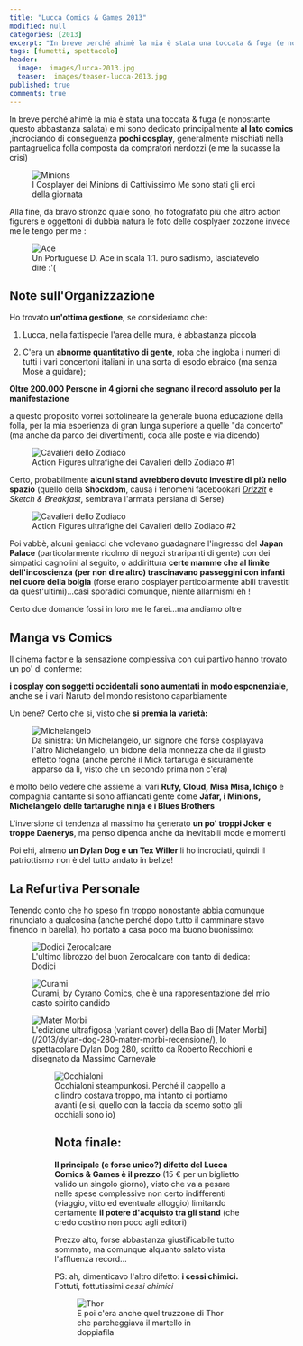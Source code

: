 ```yaml
---
title: "Lucca Comics & Games 2013"
modified: null
categories: [2013]
excerpt: "In breve perché ahimè la mia è stata una toccata & fuga (e nonostante questo abbastanza salata) e mi sono dedicato principalmente al lato comics..."
tags: [fumetti, spettacolo]
header:  
  image:  images/lucca-2013.jpg
  teaser:  images/teaser-lucca-2013.jpg
published: true
comments: true
---
```


In breve perché ahimè la mia è stata una toccata & fuga (e nonostante questo abbastanza salata) e mi sono dedicato principalmente **al lato comics** ,incrociando di conseguenza **pochi cosplay**, generalmente mischiati nella pantagruelica folla composta da compratori nerdozzi (e me la sucasse la crisi)

<figure>
	<img src="http://1.bp.blogspot.com/-8Qr8rff5vsQ/UnTNTvsdTNI/AAAAAAAAFRI/TXWREBONR0I/s1600/minions.jpg" alt="Minions">
	<figcaption>I Cosplayer dei Minions di Cattivissimo Me sono stati gli eroi della giornata</figcaption>
</figure>

Alla fine, da bravo stronzo quale sono, ho fotografato più che altro action figurers e oggettoni di dubbia natura le foto delle cosplyaer zozzone invece me le tengo per me :

<figure>
	<img src="http://2.bp.blogspot.com/--CXgczXraPU/UnTSMvjkr3I/AAAAAAAAFRs/dnJ4a5hdT8Y/s1600/ace.jpg" alt="Ace">
	<figcaption>Un Portuguese D. Ace in scala 1:1. puro sadismo, lasciatevelo dire :'(</figcaption>
</figure>

## Note sull'Organizzazione

Ho trovato **un'ottima gestione**, se consideriamo che:

1. Lucca, nella fattispecie l'area delle mura, è abbastanza piccola

2. C'era un **abnorme quantitativo di gente**, roba che ingloba i numeri di tutti i vari concertoni italiani in una sorta di esodo ebraico (ma senza Mosè a guidare);

**Oltre 200.000 Persone in 4 giorni che segnano il record assoluto per la manifestazione**

a questo proposito vorrei sottolineare la generale buona educazione della folla, per la mia esperienza di gran lunga superiore a quelle "da concerto" (ma anche da parco dei divertimenti, coda alle poste e via dicendo)

<figure>
	<img src="http://2.bp.blogspot.com/-ALzCyXPt6UY/UnTSEZT-bnI/AAAAAAAAFRg/-rZETZthx6Q/s1600/cavalieri+dello+zodiaco+2.jpg" alt="Cavalieri dello Zodiaco">
	<figcaption>Action Figures ultrafighe dei Cavalieri dello Zodiaco #1
</figcaption>
</figure>

Certo, probabilmente **alcuni stand avrebbero dovuto investire di più nello spazio** (quello della **Shockdom**, causa i fenomeni facebookari [_Drizzit_](/2013/drizzit-recensione/) e _Sketch & Breakfast_, sembrava l'armata persiana di Serse) 

<figure>
	<img src="http://1.bp.blogspot.com/-zRFuSa_VJZ0/UnTSMa2gEpI/AAAAAAAAFRo/x77RlUq-b0o/s1600/cavalieri+dello+zodiaco.jpg" alt="Cavalieri dello Zodiaco">
	<figcaption>Action Figures ultrafighe dei Cavalieri dello Zodiaco #2
</figcaption>
</figure>

Poi vabbè, alcuni geniacci che volevano guadagnare l'ingresso del **Japan Palace** (particolarmente ricolmo di negozi straripanti di gente) con dei simpatici cagnolini al seguito, o addirittura **certe mamme che al limite dell'incoscienza (per non dire altro) trascinavano passeggini con infanti nel cuore della bolgia** (forse erano cosplayer particolarmente abili travestiti da quest'ultimi)...casi sporadici comunque, niente allarmismi eh !

Certo due domande fossi in loro me le farei...ma andiamo oltre

## Manga vs Comics

Il cinema factor e la sensazione complessiva con cui partivo hanno trovato un po' di conferme: 

**i cosplay con soggetti occidentali sono aumentati in modo esponenziale**, anche se i vari Naruto del mondo resistono caparbiamente

Un bene? Certo che si, visto che **si premia la varietà:**

<figure>
	<img src="http://3.bp.blogspot.com/-MCq9vdA3er4/UnUIC25isCI/AAAAAAAAFTw/iBlPEVegcuY/s1600/100_1548.JPG" alt="Michelangelo">
	<figcaption>Da sinistra: Un Michelangelo, un signore che forse cosplayava l'altro Michelangelo, un bidone della monnezza che da il giusto effetto fogna (anche perché il Mick tartaruga è sicuramente apparso da li, visto che un secondo prima non c'era)
</figcaption>
</figure>

è molto bello vedere che assieme ai vari **Rufy, Cloud, Misa Misa, Ichigo** e compagnia cantante si sono affiancati gente come **Jafar, i Minions, Michelangelo delle tartarughe ninja e i Blues Brothers**

L'inversione di tendenza al massimo ha generato **un po' troppi Joker e troppe Daenerys**, ma penso dipenda anche da inevitabili mode e momenti

Poi ehi, almeno **un Dylan Dog e un Tex Willer** li ho incrociati, quindi il patriottismo non è del tutto andato in belize!

## La Refurtiva Personale

Tenendo conto che ho speso fin troppo nonostante abbia comunque rinunciato a qualcosina (anche perché dopo tutto il camminare stavo finendo in barella), ho portato a casa poco ma buono buonissimo:

<figure>
	<img src="http://3.bp.blogspot.com/-OI2C8mo67fs/UnUFLwPIDzI/AAAAAAAAFTE/3_sKcugSB7M/s1600/100_1558.JPG" alt="Dodici Zerocalcare">
	<figcaption>L'ultimo librozzo del buon Zerocalcare con tanto di dedica: Dodici</figcaption>
</figure>

<figure>
	<img src="http://3.bp.blogspot.com/-VSZ4m7oIbAw/UnUFimzPd_I/AAAAAAAAFTU/ScV78N0kzAQ/s1600/100_1566.JPG" alt="Curami">
	<figcaption>Curami, by Cyrano Comics, che è una rappresentazione del mio casto spirito candido
</figcaption>
</figure>

<figure>
	<img src="http://4.bp.blogspot.com/-aEmGqX_Vsek/UnUFfnydUCI/AAAAAAAAFTM/VZNIxFt9Dgo/s1600/mater+morbi.jpg" alt="Mater Morbi">
	<figcaption>L'edizione ultrafigosa (variant cover) della Bao di [Mater Morbi](/2013/dylan-dog-280-mater-morbi-recensione/), lo spettacolare Dylan Dog 280, scritto da Roberto Recchioni e disegnato da Massimo Carnevale
</figcaption>

<figure>
	<img src="http://3.bp.blogspot.com/-E4x32nmLVpI/UnUFoUxAfeI/AAAAAAAAFTc/yLQoHiUXSrc/s1600/steampunkxab.jpg" alt="Occhialoni">
	<figcaption>Occhialoni steampunkosi. Perché il cappello a cilindro costava troppo, ma intanto ci portiamo avanti (e si, quello con la faccia da scemo sotto gli occhiali sono io)
</figcaption>

## Nota finale:

**Il principale (e forse unico?) difetto del Lucca Comics & Games è il prezzo** (15 € per un biglietto valido un singolo giorno), visto che va a pesare nelle spese complessive non certo indifferenti (viaggio, vitto ed eventuale alloggio) limitando certamente **il potere d'acquisto tra gli stand** (che credo costino non poco agli editori)

Prezzo alto, forse abbastanza giustificabile tutto sommato, ma comunque alquanto salato vista l'affluenza record...

PS: ah, dimenticavo l'altro difetto: **i cessi chimici.** Fottuti, fottutissimi _cessi chimici_

<figure>
	<img src="http://4.bp.blogspot.com/-G8_Fd2XRqIY/UnTTRkvV9MI/AAAAAAAAFSg/AgRQt3iPX_c/s1600/thor.jpg" alt="Thor">
	<figcaption>E poi c'era anche quel truzzone di Thor che parcheggiava il martello in doppiafila 
</figcaption>